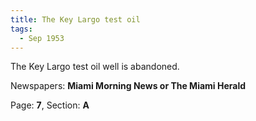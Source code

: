 ```yaml
---  
title: The Key Largo test oil  
tags:  
  - Sep 1953  
---  
```

  
The Key Largo test oil well is abandoned.  
  
Newspapers: **Miami Morning News or The Miami Herald**  
  
Page: **7**, Section: **A** 
